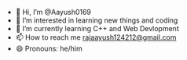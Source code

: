 - 👋 Hi, I’m @Aayush0169
- 👀 I’m interested in learning new things and coding
- 🌱 I’m currently learning C++ and Web Devlopment
- 📫 How to reach me rajaayush124212@gmail.com
- 😄 Pronouns: he/him
  
